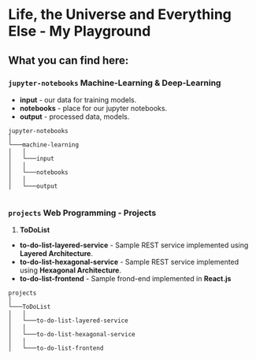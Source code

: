 # Life, the Universe and Everything Else - My Playground
## **What you can find here:**

### `jupyter-notebooks` Machine-Learning & Deep-Learning

* **input** - our data for training models.
* **notebooks** - place for our jupyter notebooks.
* **output** - processed data, models.

```
jupyter-notebooks
│
└───machine-learning 
│   │
│   └───input
│   │
│   └───notebooks
│   │
│   └───output


```
### `projects` Web Programming - Projects

1. **ToDoList** 

 * **to-do-list-layered-service** - Sample REST service implemented using <b>Layered Architecture</b>.
 * **to-do-list-hexagonal-service** - Sample REST service implemented using <b>Hexagonal Architecture</b>. 
 * **to-do-list-frontend** - Sample frond-end implemented in <b>React.js</b>

 
```
projects 
│
└───ToDoList
│   │
│   └───to-do-list-layered-service
│   │
│   └───to-do-list-hexagonal-service
│   │
│   └───to-do-list-frontend
```
